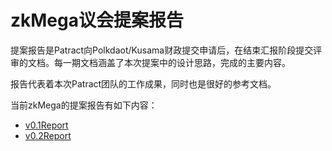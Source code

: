 # zkMega议会提案报告

提案报告是Patract向Polkdaot/Kusama财政提交申请后，在结束汇报阶段提交评审的文档。每一期文档涵盖了本次提案中的设计思路，完成的主要内容。

报告代表着本次Patract团队的工作成果，同时也是很好的参考文档。

当前zkMega的提案报告有如下内容：

- [v0.1Report](./reports/v0.1Report.md)
- [v0.2Report](./reports/v0.2Report.md)


